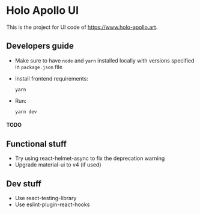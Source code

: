 # Holo Apollo UI

This is the project for UI code of https://www.holo-apollo.art.

## Developers guide

- Make sure to have `node` and `yarn` installed locally with versions specified in `package.json` file

- Install frontend requirements:

  ```
  yarn
  ```

- Run:

  ```
  yarn dev
  ```

#### TODO

## Functional stuff

- Try using react-helmet-async to fix the deprecation warning
- Upgrade material-ui to v4 (if used)

## Dev stuff

- Use react-testing-library
- Use eslint-plugin-react-hooks
